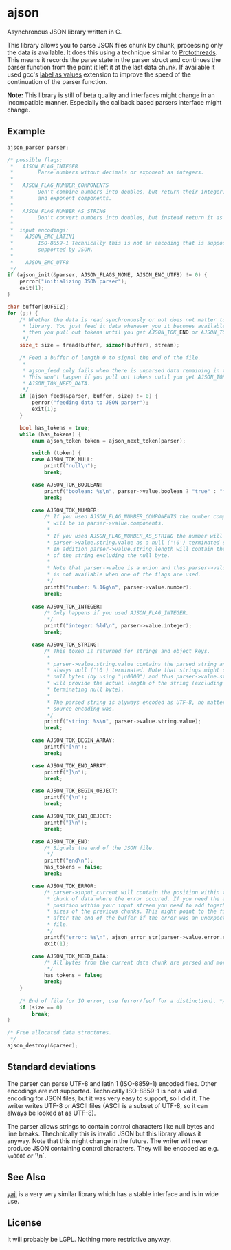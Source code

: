 ajson
=====

Asynchronous JSON library written in C.

This library allows you to parse JSON files chunk by chunk, processing only the
data is available. It does this using a technique similar to
[Protothreads](http://dunkels.com/adam/pt/). This means it records the parse state
in the parser struct and continues the parser function from the point it left it
at the last data chunk. If available it used gcc's
[label as values](https://gcc.gnu.org/onlinedocs/gcc/Labels-as-Values.html)
extension to improve the speed of the continuation of the parser function.

**Note:** This library is still of beta quality and interfaces might change in an
incompatible manner. Especially the callback based parsers interface might change.

Example
-------

```C
ajson_parser parser;

/* possible flags:
 *   AJSON_FLAG_INTEGER
 *        Parse numbers witout decimals or exponent as integers.
 *
 *   AJSON_FLAG_NUMBER_COMPONENTS
 *        Don't combine numbers into doubles, but return their integer, decimal,
 *        and exponent components.
 * 
 *   AJSON_FLAG_NUMBER_AS_STRING
 *        Don't convert numbers into doubles, but instead return it as a strings.
 * 
 *  input encodings:
 *    AJSON_ENC_LATIN1
 *        ISO-8859-1 Technically this is not an encoding that is supposed to be
 *        supported by JSON.
 *
 *    AJSON_ENC_UTF8
 */
if (ajson_init(&parser, AJSON_FLAGS_NONE, AJSON_ENC_UTF8) != 0) {
	perror("initializing JSON parser");
	exit(1);
}

char buffer[BUFSIZ];
for (;;) {
	/* Whether the data is read synchronously or not does not matter to this
	 * library. You just feed it data whenever you it becomes available and
	 * then you pull out tokens until you get AJSON_TOK_END or AJSON_TOK_NEED_DATA.
	 */
	size_t size = fread(buffer, sizeof(buffer), stream);

	/* Feed a buffer of length 0 to signal the end of the file.
	 *
	 * ajson_feed only fails when there is unparsed data remaining in the parser.
	 * This won't happen if you pull out tokens until you get AJSON_TOK_END or
	 * AJSON_TOK_NEED_DATA.
	 */
	if (ajson_feed(&parser, buffer, size) != 0) {
		perror("feeding data to JSON parser");
		exit(1);
	}

	bool has_tokens = true;
	while (has_tokens) {
		enum ajson_token token = ajson_next_token(parser);

		switch (token) {
		case AJSON_TOK_NULL:
			printf("null\n");
			break;

		case AJSON_TOK_BOOLEAN:
			printf("boolean: %s\n", parser->value.boolean ? "true" : "false");
			break;
			
		case AJSON_TOK_NUMBER:
			/* If you used AJSON_FLAG_NUMBER_COMPONENTS the number components
			 * will be in parser->value.components.
			 *
			 * If you used AJSON_FLAG_NUMBER_AS_STRING the number will be in
			 * parser->value.string.value as a null ('\0') terminated string.
			 * In addition parser->value.string.length will contain the length
			 * of the string excluding the null byte.
			 * 
			 * Note that parser->value is a union and thus parser->value.number
			 * is not available when one of the flags are used.
			 */
			printf("number: %.16g\n", parser->value.number);
			break;
			
		case AJSON_TOK_INTEGER:
			/* Only happens if you used AJSON_FLAG_INTEGER.
			 */
			printf("integer: %ld\n", parser->value.integer);
			break;

		case AJSON_TOK_STRING:
			/* This token is returned for strings and object keys.
			 *
			 * parser->value.string.value contains the parsed string and is
			 * always null ('\0') terminated. Note that strings might contain
			 * null bytes (by using "\u0000") and thus parser->value.string.length
			 * will provide the actual length of the string (excluding the added
			 * terminating null byte).
			 *
			 * The parsed string is alyways encoded as UTF-8, no matter what the
			 * source encoding was.
			 */
			printf("string: %s\n", parser->value.string.value);
			break;

		case AJSON_TOK_BEGIN_ARRAY:
			printf("[\n");
			break;

		case AJSON_TOK_END_ARRAY:
			printf("]\n");
			break;

		case AJSON_TOK_BEGIN_OBJECT:
			printf("{\n");
			break;

		case AJSON_TOK_END_OBJECT:
			printf("}\n");
			break;

		case AJSON_TOK_END:
			/* Signals the end of the JSON file.
			 */
			printf("end\n");
			has_tokens = false;
			break;

		case AJSON_TOK_ERROR:
			/* parser->input_current will contain the position within the current
			 * chunk of data where the error occured. If you need the absolute
			 * position within your input streem you need to add together all the
			 * sizes of the previous chunks. This might point to the first byte
			 * after the end of the buffer if the error was an unexpected end of
			 * file.
			 */
			printf("error: %s\n", ajson_error_str(parser->value.error.error));
			exit(1);

		case AJSON_TOK_NEED_DATA:
			/* All bytes from the current data chunk are parsed and more is needed.
			 */
			has_tokens = false;
			break;
	}
	
	/* End of file (or IO error, use ferror/feof for a distinction). */
	if (size == 0)
		break;
}

/* Free allocated data structures.
 */
ajson_destroy(&parser);
```

Standard deviations
-------------------

The parser can parse UTF-8 and latin 1 (ISO-8859-1) encoded files. Other encodings
are not supported. Technically ISO-8859-1 is not a valid encoding for JSON files,
but it was very easy to support, so I did it. The writer writes UTF-8 or ASCII files
(ASCII is a subset of UTF-8, so it can always be looked at as UTF-8).

The parser allows strings to contain control characters like null bytes and line
breaks. Thechnically this is invalid JSON but this library allows it anyway. Note
that this might change in the future. The writer will never produce JSON containing
control characters. They will be encoded as e.g. `\u0000` or '\n`.

See Also
--------

[yajl](http://lloyd.github.io/yajl/) is a very very similar library which has a
stable interface and is in wide use.

License
-------

It will probably be LGPL. Nothing more restrictive anyway.
